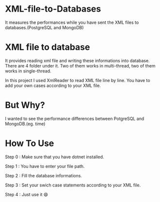 # XML-file-to-Databases
It measures the performances while you have sent the XML files to databases.(PostgreSQL and MongoDB)


# XML file to database
It provides reading xml file and writing these informations into database. There are 4 folder under it. Two of them works in multi-thread, two of them works in single-thread.

In this project I used XmlReader to read XML file line by line. You have to add your own cases according to your XML file.

# But Why?
I wanted to see the performance differences between PotgreSQL and MongoDB.(eg. time)

# How To Use

Step 0 : Make sure that you have dotnet installed. 

Step 1 : You have to enter your file path. 

Step 2 : Fill the database informations. 

Step 3 : Set your swich case statements according to your XML file.

Step 4 : Just use it 😄 



